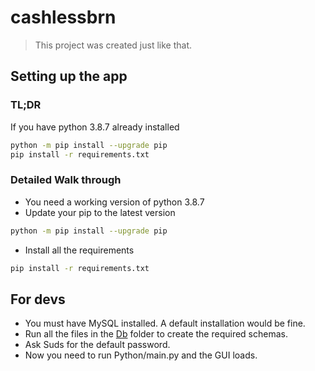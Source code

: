 ﻿# cashlessbrn

> This project was created just like that.

## Setting up the app

### TL;DR
If you have python 3.8.7 already installed
```bash
python -m pip install --upgrade pip
pip install -r requirements.txt

```

### Detailed Walk through
- You need a working version of python 3.8.7
- Update your pip to the latest version

```bash
python -m pip install --upgrade pip
```

- Install all the requirements

```bash
pip install -r requirements.txt
```

## For devs

- You must have MySQL installed. A default installation would be fine.
- Run all the files in the [Db](https://github.com/sssihl/cashlessbrn/tree/main/Db) folder to create the required schemas.
- Ask Suds for the default password.
- Now you need to run Python/main.py and the GUI loads.
